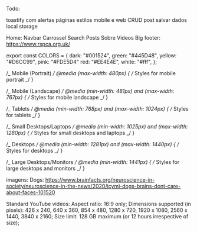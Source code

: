 Todo:

toastify com alertas
páginas
estilos mobile e web
CRUD post
salvar dados local storage

Home:
Navbar
Carrossel
Search
Posts
Sobre
Videos
Big footer: https://www.rspca.org.uk/

export const COLORS = {
dark: "#001524",
green: "#445D48",
yellow: "#D6CC99",
pink: "#FDE5D4"
red: "#EE4E4E",
white: "#fff",
};

/_ Mobile (Portrait) _/
@media (max-width: 480px) {
/_ Styles for mobile portrait _/
}

/_ Mobile (Landscape) _/
@media (min-width: 481px) and (max-width: 767px) {
/_ Styles for mobile landscape _/
}

/_ Tablets _/
@media (min-width: 768px) and (max-width: 1024px) {
/_ Styles for tablets _/
}

/_ Small Desktops/Laptops _/
@media (min-width: 1025px) and (max-width: 1280px) {
/_ Styles for small desktops and laptops _/
}

/_ Desktops _/
@media (min-width: 1281px) and (max-width: 1440px) {
/_ Styles for desktops _/
}

/_ Large Desktops/Monitors _/
@media (min-width: 1441px) {
/_ Styles for large desktops and monitors _/
}

imagens:
Dogs:
https://www.brainfacts.org/neuroscience-in-society/neuroscience-in-the-news/2020/icymi-dogs-brains-dont-care-about-faces-101520

Standard YouTube videos: Aspect ratio: 16:9 only;
Dimensions supported (in pixels): 426 x 240, 640 x 360,
854 x 480, 1280 x 720, 1920 x 1080,
2560 x 1440, 3840 x 2160; Size limit: 128 GB maximum (or 12 hours irrespective of size);

